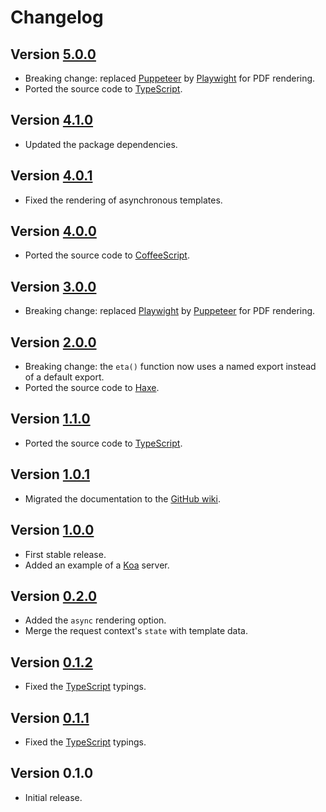 # Changelog

## Version [5.0.0](https://github.com/cedx/koa-eta/compare/v4.1.0...v5.0.0)
- Breaking change: replaced [Puppeteer](https://pptr.dev) by [Playwight](https://playwright.dev) for PDF rendering.
- Ported the source code to [TypeScript](https://www.typescriptlang.org).

## Version [4.1.0](https://github.com/cedx/koa-eta/compare/v4.0.1...v4.1.0)
- Updated the package dependencies.

## Version [4.0.1](https://github.com/cedx/koa-eta/compare/v4.0.0...v4.0.1)
- Fixed the rendering of asynchronous templates.

## Version [4.0.0](https://github.com/cedx/koa-eta/compare/v3.0.0...v4.0.0)
- Ported the source code to [CoffeeScript](https://coffeescript.org).

## Version [3.0.0](https://github.com/cedx/koa-eta/compare/v2.0.0...v3.0.0)
- Breaking change: replaced [Playwight](https://playwright.dev) by [Puppeteer](https://pptr.dev) for PDF rendering.

## Version [2.0.0](https://github.com/cedx/koa-eta/compare/v1.1.0...v2.0.0)
- Breaking change: the `eta()` function now uses a named export instead of a default export.
- Ported the source code to [Haxe](https://haxe.org).

## Version [1.1.0](https://github.com/cedx/koa-eta/compare/v1.0.1...v1.1.0)
- Ported the source code to [TypeScript](https://www.typescriptlang.org).

## Version [1.0.1](https://github.com/cedx/koa-eta/compare/v1.0.0...v1.0.1)
- Migrated the documentation to the [GitHub wiki](https://github.com/cedx/koa-eta/wiki).

## Version [1.0.0](https://github.com/cedx/koa-eta/compare/v0.2.0...v1.0.0)
- First stable release.
- Added an example of a [Koa](https://koajs.com) server.

## Version [0.2.0](https://github.com/cedx/koa-eta/compare/v0.1.2...v0.2.0)
- Added the `async` rendering option.
- Merge the request context's `state` with template data.

## Version [0.1.2](https://github.com/cedx/koa-eta/compare/v0.1.1...v0.1.2)
- Fixed the [TypeScript](https://www.typescriptlang.org) typings.

## Version [0.1.1](https://github.com/cedx/koa-eta/compare/v0.1.0...v0.1.1)
- Fixed the [TypeScript](https://www.typescriptlang.org) typings.

## Version 0.1.0
- Initial release.
